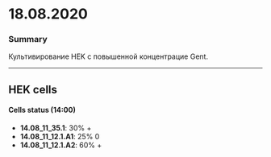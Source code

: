18.08.2020
==========

### Summary
Культивирование HEK с повышенной концентрацие Gent.

---

## HEK cells
#### Cells status (14:00)
- **14.08_11_35.1**: 30% +
- **14.08_11_12.1.A1**: 25% 0
- **14.08_11_12.1.A2**: 60% +